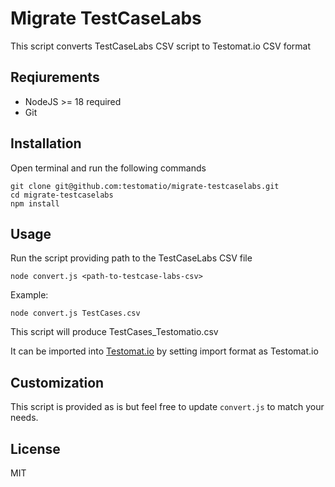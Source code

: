 # Migrate TestCaseLabs

This script converts TestCaseLabs CSV script to Testomat.io CSV format

## Reqiurements

* NodeJS >= 18 required
* Git

## Installation

Open terminal and run the following commands

```
git clone git@github.com:testomatio/migrate-testcaselabs.git
cd migrate-testcaselabs
npm install
```

## Usage

Run the script providing path to the TestCaseLabs CSV file

```
node convert.js <path-to-testcase-labs-csv>
```

Example:

```
node convert.js TestCases.csv
```

This script will produce TestCases_Testomatio.csv

It can be imported into [Testomat.io](https://app.testomat.io) by setting import format as Testomat.io


## Customization

This script is provided as is but feel free to update `convert.js` to match your needs.


## License

MIT
